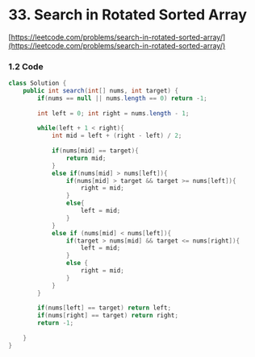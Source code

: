 # 33. Search in Rotated Sorted Array

[https://leetcode.com/problems/search-in-rotated-sorted-array/](https://leetcode.com/problems/search-in-rotated-sorted-array/)  
  
  


### 1.2 Code

```java
class Solution {
    public int search(int[] nums, int target) {
        if(nums == null || nums.length == 0) return -1;
        
        int left = 0; int right = nums.length - 1;
        
        while(left + 1 < right){
            int mid = left + (right - left) / 2;
            
            if(nums[mid] == target){
                return mid;
            }
            else if(nums[mid] > nums[left]){
                if(nums[mid] > target && target >= nums[left]){
                    right = mid;
                }
                else{
                    left = mid;
                }
            }
            else if (nums[mid] < nums[left]){
                if(target > nums[mid] && target <= nums[right]){
                    left = mid;
                }
                else {
                    right = mid;
                }
            }
        }
        
        if(nums[left] == target) return left;
        if(nums[right] == target) return right;
        return -1;
        
    }
}
```

###  

